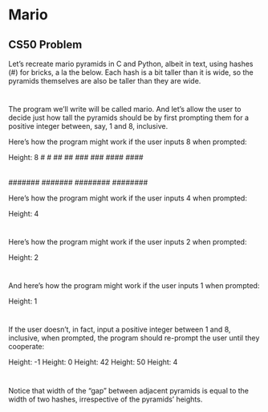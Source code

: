 # Mario
## CS50 Problem

Let’s recreate mario pyramids in C and Python, albeit in text, using hashes (#) for bricks, a la the below. Each hash is a bit taller than it is wide, so the pyramids themselves are also be taller than they are wide.

   #  #
  ##  ##
 ###  ###
####  ####
The program we’ll write will be called mario. And let’s allow the user to decide just how tall the pyramids should be by first prompting them for a positive integer between, say, 1 and 8, inclusive.

Here’s how the program might work if the user inputs 8 when prompted:

Height: 8
       #  #
      ##  ##
     ###  ###
    ####  ####
   #####  #####
  ######  ######
 #######  #######
########  ########

Here’s how the program might work if the user inputs 4 when prompted:

Height: 4
   #  #
  ##  ##
 ###  ###
####  ####

Here’s how the program might work if the user inputs 2 when prompted:

Height: 2
 #  #
##  ##

And here’s how the program might work if the user inputs 1 when prompted:

Height: 1
#  #

If the user doesn’t, in fact, input a positive integer between 1 and 8, inclusive, when prompted, the program should re-prompt the user until they cooperate:

Height: -1
Height: 0
Height: 42
Height: 50
Height: 4
   #  #
  ##  ##
 ###  ###
####  ####

Notice that width of the “gap” between adjacent pyramids is equal to the width of two hashes, irrespective of the pyramids’ heights.
